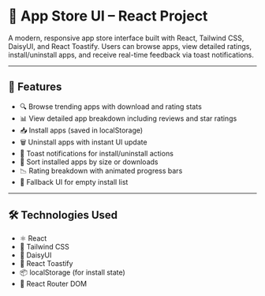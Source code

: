 # 📱 App Store UI – React Project

A modern, responsive app store interface built with React, Tailwind CSS, DaisyUI, and React Toastify. Users can browse apps, view detailed ratings, install/uninstall apps, and receive real-time feedback via toast notifications.

---

## 🚀 Features

- 🔍 Browse trending apps with download and rating stats
- 📊 View detailed app breakdown including reviews and star ratings
- 📥 Install apps (saved in localStorage)
- 🗑️ Uninstall apps with instant UI update
- 🔔 Toast notifications for install/uninstall actions
- 📂 Sort installed apps by size or downloads
- 📉 Rating breakdown with animated progress bars
- 🧼 Fallback UI for empty install list

---

## 🛠️ Technologies Used

- ⚛️ React
- 🎨 Tailwind CSS
- 🌸 DaisyUI
- 🔔 React Toastify
- 📦 localStorage (for install state)
- 📁 React Router DOM
